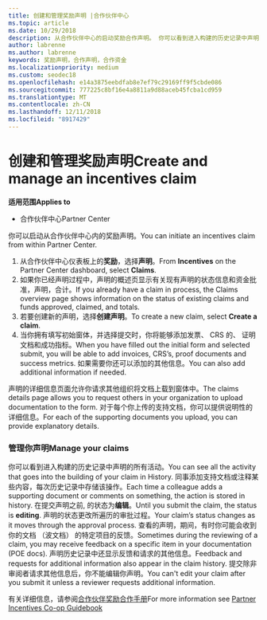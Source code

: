 ```yaml
---
title: 创建和管理奖励声明 |合作伙伴中心
ms.topic: article
ms.date: 10/29/2018
description: 从合作伙伴中心的启动奖励合作声明。 你可以看到进入构建的历史记录中声明的所有活动。
author: labrenne
ms.author: labrenne
keywords: 奖励声明，合作声明，合作资金
ms.localizationpriority: medium
ms.custom: seodec18
ms.openlocfilehash: e14a3875eebdfab8e7ef79c29169ff9f5cbde086
ms.sourcegitcommit: 777225c8bf16e4a8811a9d88aceb45fcba1cd959
ms.translationtype: MT
ms.contentlocale: zh-CN
ms.lasthandoff: 12/11/2018
ms.locfileid: "8917429"
---
```

# <a name="create-and-manage-an-incentives-claim"></a><span data-ttu-id="d9d89-105">创建和管理奖励声明</span><span class="sxs-lookup"><span data-stu-id="d9d89-105">Create and manage an incentives claim</span></span>

**<span data-ttu-id="d9d89-106">适用范围</span><span class="sxs-lookup"><span data-stu-id="d9d89-106">Applies to</span></span>**
- <span data-ttu-id="d9d89-107">合作伙伴中心</span><span class="sxs-lookup"><span data-stu-id="d9d89-107">Partner Center</span></span>

<span data-ttu-id="d9d89-108">你可以启动从合作伙伴中心内的奖励声明。</span><span class="sxs-lookup"><span data-stu-id="d9d89-108">You can initiate an incentives claim from within Partner Center.</span></span> 

1. <span data-ttu-id="d9d89-109">从合作伙伴中心仪表板上的**奖励**，选择**声明**。</span><span class="sxs-lookup"><span data-stu-id="d9d89-109">From **Incentives** on the Partner Center dashboard, select **Claims**.</span></span>
2.  <span data-ttu-id="d9d89-110">如果你已经声明过程中，声明的概述页显示有关现有声明的状态信息和资金批准，声明，合计。</span><span class="sxs-lookup"><span data-stu-id="d9d89-110">If you already have a claim in process, the Claims overview page shows information on the status of existing claims and funds approved, claimed, and totals.</span></span>
3.  <span data-ttu-id="d9d89-111">若要创建新的声明，选择**创建声明**。</span><span class="sxs-lookup"><span data-stu-id="d9d89-111">To create a new claim, select **Create a claim**.</span></span>
4.  <span data-ttu-id="d9d89-112">当你拥有填写初始窗体，并选择提交时，你将能够添加发票、 CRS 的、 证明文档和成功指标。</span><span class="sxs-lookup"><span data-stu-id="d9d89-112">When you have filled out the initial form and selected submit, you will be able to add invoices, CRS’s, proof documents and success metrics.</span></span> <span data-ttu-id="d9d89-113">如果需要你还可以添加的其他信息。</span><span class="sxs-lookup"><span data-stu-id="d9d89-113">You can also add additional information if needed.</span></span>

<span data-ttu-id="d9d89-114">声明的详细信息页面允许你请求其他组织将文档上载到窗体中。</span><span class="sxs-lookup"><span data-stu-id="d9d89-114">The claims details page allows you to request others in your organization to upload documentation to the form.</span></span> <span data-ttu-id="d9d89-115">对于每个你上传的支持文档，你可以提供说明性的详细信息。</span><span class="sxs-lookup"><span data-stu-id="d9d89-115">For each of the supporting documents you upload, you can provide explanatory details.</span></span> 

### <a name="manage-your-claims"></a><span data-ttu-id="d9d89-116">管理你声明</span><span class="sxs-lookup"><span data-stu-id="d9d89-116">Manage your claims</span></span>

<span data-ttu-id="d9d89-117">你可以看到进入构建的历史记录中声明的所有活动。</span><span class="sxs-lookup"><span data-stu-id="d9d89-117">You can see all the activity that goes into the building of your claim in History.</span></span> <span data-ttu-id="d9d89-118">同事添加支持文档或注释某些内容，每次历史记录中存储该操作。</span><span class="sxs-lookup"><span data-stu-id="d9d89-118">Each time a colleague adds a supporting document or comments on something, the action is stored in history.</span></span> <span data-ttu-id="d9d89-119">在提交声明之前, 的状态为**编辑**。</span><span class="sxs-lookup"><span data-stu-id="d9d89-119">Until you submit the claim, the status is **editing**.</span></span> <span data-ttu-id="d9d89-120">声明的状态更改所遍历的审批过程。</span><span class="sxs-lookup"><span data-stu-id="d9d89-120">Your claim’s status changes as it moves through the approval process.</span></span> <span data-ttu-id="d9d89-121">查看的声明，期间，有时你可能会收到你的文档 （波文档） 的特定项目的反馈。</span><span class="sxs-lookup"><span data-stu-id="d9d89-121">Sometimes during the reviewing of a claim, you may receive feedback on a specific item in your documentation (POE docs).</span></span> <span data-ttu-id="d9d89-122">声明历史记录中还显示反馈和请求的其他信息。</span><span class="sxs-lookup"><span data-stu-id="d9d89-122">Feedback and requests for additional information also appear in the claim history.</span></span> <span data-ttu-id="d9d89-123">提交除非审阅者请求其他信息后，你不能编辑你声明。</span><span class="sxs-lookup"><span data-stu-id="d9d89-123">You can't edit your claim after you submit it unless a reviewer requests additional information.</span></span>

<span data-ttu-id="d9d89-124">有关详细信息，请参阅[合作伙伴奖励合作手册](https://assets.microsoft.com/coop-guidebook.pdf)</span><span class="sxs-lookup"><span data-stu-id="d9d89-124">For more information see [Partner Incentives Co-op Guidebook](https://assets.microsoft.com/coop-guidebook.pdf)</span></span>
